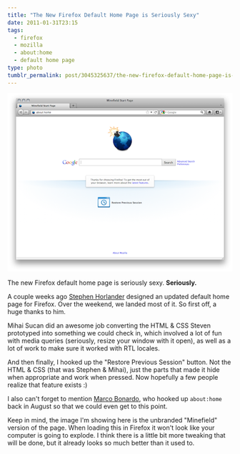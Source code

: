 ```yaml
---
title: "The New Firefox Default Home Page is Seriously Sexy"
date: 2011-01-31T23:15
tags:
  - firefox
  - mozilla
  - about:home
  - default home page
type: photo
tumblr_permalink: post/3045325637/the-new-firefox-default-home-page-is-seriously
---
```


[![](/img/posts/new-firefox-default-home-page.png)](/img/posts/originals/new-firefox-default-home-page.png)

The new Firefox default home page is seriously sexy. **Seriously.**

A couple weeks ago [Stephen Horlander](http://www.stephenhorlander.com/) designed an updated default home page for Firefox. Over the weekend, we landed most of it. So first off, a huge thanks to him.

Mihai Sucan did an awesome job converting the HTML & CSS Steven prototyped into something we could check in, which involved a lot of fun with media queries  (seriously, resize your window with it open), as well as a lot of work to make sure it worked with RTL locales.

And then finally, I hooked up the "Restore Previous Session" button. Not the HTML & CSS (that was Stephen & Mihai), just the parts that made it hide when appropriate and work when pressed. Now hopefully a few people realize that feature exists :)

I also can't forget to mention [Marco Bonardo](http://blog.bonardo.net/), who hooked up `about:home` back in August so that we could even get to this point.

Keep in mind, the image I'm showing here is the unbranded "Minefield" version of the page. When loading this in Firefox it won't look like your computer is going to explode. I think there is a little bit more tweaking that will be done, but it already looks so much better than it used to.
